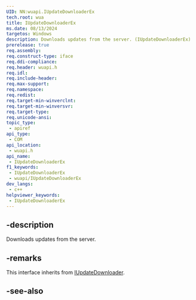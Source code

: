 ```yaml
---
UID: NN:wuapi.IUpdateDownloaderEx
tech.root: wua
title: IUpdateDownloaderEx
ms.date: 08/13/2024
targetos: Windows
description: Downloads updates from the server. (IUpdateDownloaderEx)
prerelease: true
req.assembly: 
req.construct-type: iface
req.ddi-compliance: 
req.header: wuapi.h
req.idl: 
req.include-header: 
req.max-support: 
req.namespace: 
req.redist: 
req.target-min-winverclnt: 
req.target-min-winversvr: 
req.target-type: 
req.unicode-ansi: 
topic_type:
 - apiref
api_type:
 - COM
api_location:
 - wuapi.h
api_name:
 - IUpdateDownloaderEx
f1_keywords:
 - IUpdateDownloaderEx
 - wuapi/IUpdateDownloaderEx
dev_langs:
 - c++
helpviewer_keywords:
 - IUpdateDownloaderEx
---
```


## -description

Downloads updates from the server.

## -remarks

This interface inherits from [IUpdateDownloader](nn-wuapi-iupdatedownloaderex.md).

## -see-also

